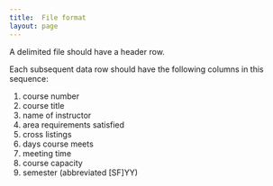 ```yaml
---
title:  File format
layout: page
---
```



A delimited file should have a header row.

Each subsequent data row should have the following columns in this sequence:

1. course number
2. course title
3. name of instructor
4. area requirements satisfied
5. cross listings
6. days course meets
7. meeting time
8. course capacity
9. semester (abbreviated [SF]YY)

